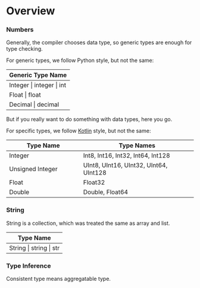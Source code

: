 # Overview

### Numbers

Generally, the compiler chooses data type, so generic types are enough for type checking.

For generic types, we follow Python style, but not the same:

| Generic Type Name         |
| ------------------------- |
| Integer \| integer \| int |
| Float \| float            |
| Decimal \| decimal        |

But if you really want to do something with data types, here you go.

For specific types, we follow [Kotlin](https://kotlinlang.org/docs/basic-types.html) style, but not the same:

<table><thead><tr><th width="183">Type Name</th><th>Type Names</th></tr></thead><tbody><tr><td>Integer</td><td>Int8, Int16, Int32, Int64, Int128</td></tr><tr><td>Unsigned Integer</td><td>UInt8, UInt16, UInt32, UInt64, UInt128</td></tr><tr><td>Float</td><td>Float32</td></tr><tr><td>Double</td><td>Double, Float64</td></tr></tbody></table>

### String

String is a collection, which was treated the same as array and list.&#x20;

| Type Name               |
| ----------------------- |
| String \| string \| str |

### Type Inference

Consistent type means aggregatable type.
